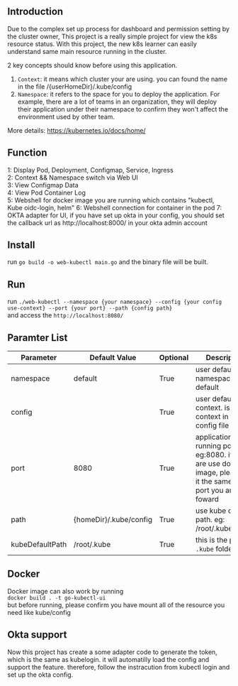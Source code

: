 ## Introduction  
Due to the complex set up process for dashboard and permission setting by the cluster owner, This project is a really simple project for view the k8s resource status. With this project, the new k8s learner can easily understand same main resource running in the cluster.

2 key concepts should know before using this application.  

1. `Context`: it means which cluster your are using. you can found the name in the file /{userHomeDir}/.kube/config 
2. `Namespace`: it refers to the space for you to deploy the application. For example, there are a lot of teams in an organization, they will deploy their application under their namespace to confirm they won't affect the environment used by other team.  

More details: https://kubernetes.io/docs/home/

## Function  
1: Display Pod, Deployment, Configmap, Service, Ingress  
2: Context && Namespace switch via Web UI  
3: View Configmap Data  
4: View Pod Container Log  
5: Webshell for docker image you are running which contains "kubectl, Kube oidc-login, helm"
6: Webshell connection for container in the pod
7: OKTA adapter for UI, if you have set up okta in your config, you should set the callback url as http://localhost:8000/ in your okta admin account


## Install
run `go build -o web-kubectl main.go` and the binary file will be built.

## Run
run `./web-kubectl --namespace {your namespace} --config {your config use-context} --port {your port} --path {config path}`  
and access the `http://localhost:8080/`

## Paramter List
| Parameter | Default Value           | Optional | Description                                  |
|-----------|-------------------------|----------|----------------------------------------------|
| namespace | default                 | True     | user default namespace. eg: default          |
| config   |                          | True     | user default context. is current context in the config file     |
| port      | 8080                    | True     | application running port eg:8080.  if you are use docker image, please set it the same as the port you are foward  |
| path      | {homeDir}/.kube/config | True     | use kube config path. eg: /root/.kube/config  |
| kubeDefaultPath | /root/.kube      | True     | this is the path for  `.kube` folder          |  

## Docker  

Docker image can also work by running   
`docker build . -t go-kubectl-ui`  
but before running, please confirm you have mount all of the resource you need like kube/config


## Okta support
Now this project has create a some adapter code to generate the token, which is the same as kubelogin. it will automatilly load the config and support the feature. therefore, follow the instracution from kubectl login and set up the okta config.



